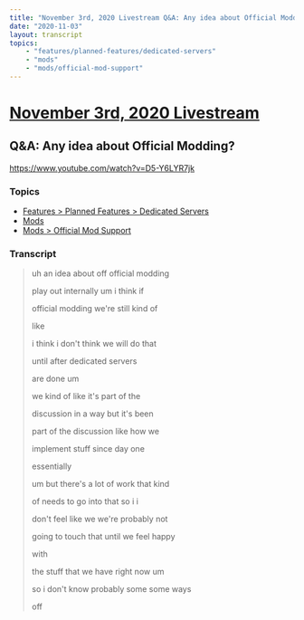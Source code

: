 ```yaml
---
title: "November 3rd, 2020 Livestream Q&A: Any idea about Official Modding?"
date: "2020-11-03"
layout: transcript
topics:
    - "features/planned-features/dedicated-servers"
    - "mods"
    - "mods/official-mod-support"
---
```

# [November 3rd, 2020 Livestream](../2020-11-03.md)
## Q&A: Any idea about Official Modding?
https://www.youtube.com/watch?v=D5-Y6LYR7jk

### Topics
* [Features > Planned Features > Dedicated Servers](../topics/features/planned-features/dedicated-servers.md)
* [Mods](../topics/mods.md)
* [Mods > Official Mod Support](../topics/mods/official-mod-support.md)

### Transcript

> uh an idea about off official modding
> 
> play out internally um i think if
> 
> official modding we're still kind of
> 
> like
> 
> i think i don't think we will do that
> 
> until after dedicated servers
> 
> are done um
> 
> we kind of like it's part of the
> 
> discussion in a way but it's been
> 
> part of the discussion like how we
> 
> implement stuff since day one
> 
> essentially
> 
> um but there's a lot of work that kind
> 
> of needs to go into that so i i
> 
> don't feel like we we're probably not
> 
> going to touch that until we feel happy
> 
> with
> 
> the stuff that we have right now um
> 
> so i don't know probably some some ways
> 
> off
> 
